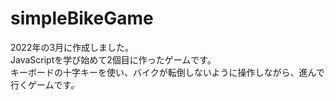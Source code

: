 # simpleBikeGame
2022年の3月に作成しました。<br>
JavaScriptを学び始めて2個目に作ったゲームです。<br>
キーボードの十字キーを使い、バイクが転倒しないように操作しながら、進んで行くゲームです。
